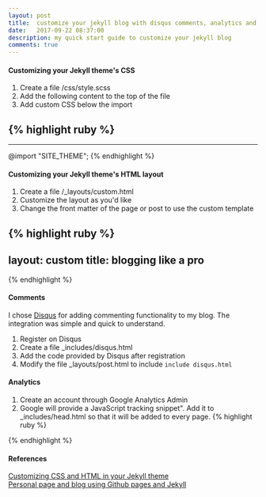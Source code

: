 ```yaml
---
layout: post
title:  customize your jekyll blog with disqus comments, analytics and customized theme
date:   2017-09-22 08:37:00
description: my quick start guide to customize your jekyll blog
comments: true
---
```

#### Customizing your Jekyll theme's CSS

1. Create a file /css/style.scss 
2. Add the following content to the top of the file
3. Add custom CSS below the import

{% highlight ruby %}
---
---
@import "SITE_THEME";
{% endhighlight %}


#### Customizing your Jekyll theme's HTML layout

1. Create a file /_layouts/custom.html 
2. Customize the layout as you'd like
3. Change the front matter of the page or post to use the custom template

{% highlight ruby %}
---
layout: custom
title: blogging like a pro
---
{% endhighlight %}


#### Comments
I chose <a href="https://disqus.com/">Disqus</a> for adding commenting functionality to my blog. The integration was simple and quick to understand. 

1. Register on Disqus
2. Create a file _includes/disqus.html
3. Add the code provided by Disqus after registration
4. Modify the file _layouts/post.html to include `include disqus.html`


#### Analytics
1. Create an account through Google Analytics Admin
2. Google will provide a JavaScript tracking snippet". Add it to _includes/head.html so that it will be added to every page.
{% highlight ruby %}
<!-- Global Site Tag (gtag.js) - Google Analytics -->
<script async src="https://www.googletagmanager.com/gtag/js?id=UA-106746652-1"></script>
<script>
  window.dataLayer = window.dataLayer || [];
  function gtag(){dataLayer.push(arguments)};
  gtag('js', new Date());

  gtag('config', 'UA-XXXXXXXXXXX);
</script>
{% endhighlight %}

#### References
<a href="https://help.github.com/articles/customizing-css-and-html-in-your-jekyll-theme/">Customizing CSS and HTML in your Jekyll theme</a>
<br /> 
<a href="http://romantsegelskyi.github.io/blog/2015/07/26/personal-page-blog/">Personal page and blog using Github pages and Jekyll</a>
